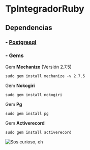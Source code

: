 ﻿# TpIntegradorRuby
## Dependencias
### - [**Postgresql**](https://www.postgresql.org/)

### - Gems

Gem **Mechanize** (Versión 2.7.5)

    sudo gem install mechanize -v 2.7.5
Gem **Nokogiri**

    sudo gem install nokogiri

Gem **Pg**

    sudo gem install pg

Gem **Activerecord**

    sudo gem install activerecord

![Sos curioso, eh](https://c.tenor.com/p3hWK5YRo6IAAAAC/this-is-fine-dog.gif)

